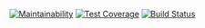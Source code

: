 [![Maintainability](https://api.codeclimate.com/v1/badges/2295e242ab5097822c82/maintainability)](https://codeclimate.com/github/Ensaphelon/project-lvl1-s244/maintainability)
[![Test Coverage](https://api.codeclimate.com/v1/badges/2295e242ab5097822c82/test_coverage)](https://codeclimate.com/github/Ensaphelon/project-lvl1-s244/test_coverage)
[![Build Status](https://travis-ci.org/Ensaphelon/project-lvl1-s244.svg?branch=master)](https://travis-ci.org/Ensaphelon/project-lvl1-s244)
